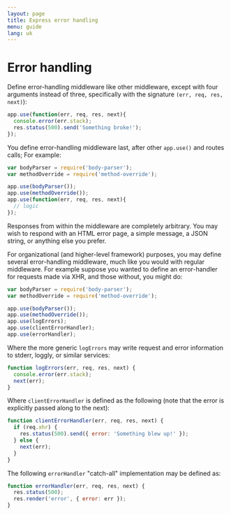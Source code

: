 ```yaml
---
layout: page
title: Express error handling
menu: guide
lang: uk
---
```


# Error handling

Define error-handling middleware like other middleware,
except with four arguments instead of three, specifically with the signature
`(err, req, res, next)`):

~~~js
app.use(function(err, req, res, next){
  console.error(err.stack);
  res.status(500).send('Something broke!');
});
~~~

You define error-handling middleware last, after other `app.use()` and routes calls;
For example:

~~~js
var bodyParser = require('body-parser');
var methodOverride = require('method-override');

app.use(bodyParser());
app.use(methodOverride());
app.use(function(err, req, res, next){
  // logic
});
~~~

Responses from within the middleware are completely arbitrary. You may
wish to respond with an HTML error page, a simple message, a JSON string,
or anything else you prefer.

For organizational (and higher-level framework) purposes, you may define
several error-handling middleware, much like you would with
regular middleware. For example suppose you wanted to define an error-handler
for requests made via XHR, and those without, you might do:

~~~js
var bodyParser = require('body-parser');
var methodOverride = require('method-override');

app.use(bodyParser());
app.use(methodOverride());
app.use(logErrors);
app.use(clientErrorHandler);
app.use(errorHandler);
~~~

Where the more generic `logErrors` may write request and
error information to stderr, loggly, or similar services:

~~~js
function logErrors(err, req, res, next) {
  console.error(err.stack);
  next(err);
}
~~~

Where `clientErrorHandler` is defined as the following (note
that the error is explicitly passed along to the next):

~~~js
function clientErrorHandler(err, req, res, next) {
  if (req.xhr) {
    res.status(500).send({ error: 'Something blew up!' });
  } else {
    next(err);
  }
}
~~~

The following `errorHandler` "catch-all" implementation may be defined as:

~~~js
function errorHandler(err, req, res, next) {
  res.status(500);
  res.render('error', { error: err });
}
~~~
